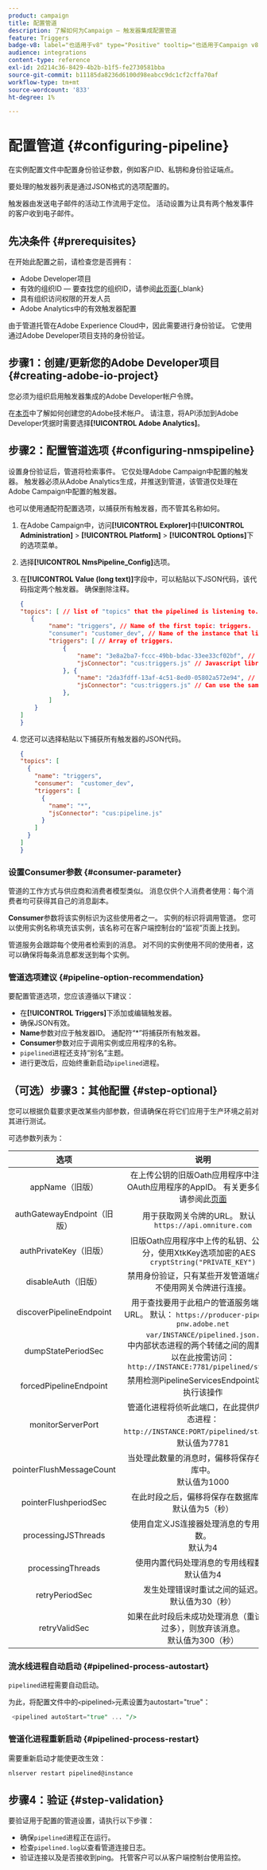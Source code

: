 ```yaml
---
product: campaign
title: 配置管道
description: 了解如何为Campaign — 触发器集成配置管道
feature: Triggers
badge-v8: label="也适用于v8" type="Positive" tooltip="也适用于Campaign v8"
audience: integrations
content-type: reference
exl-id: 2d214c36-8429-4b2b-b1f5-fe2730581bba
source-git-commit: b11185da8236d6100d98eabcc9dc1cf2cffa70af
workflow-type: tm+mt
source-wordcount: '833'
ht-degree: 1%

---
```


# 配置管道 {#configuring-pipeline}

在实例配置文件中配置身份验证参数，例如客户ID、私钥和身份验证端点。

要处理的触发器列表是通过JSON格式的选项配置的。

触发器由发送电子邮件的活动工作流用于定位。 活动设置为让具有两个触发事件的客户收到电子邮件。

## 先决条件 {#prerequisites}

在开始此配置之前，请检查您是否拥有：

* Adobe Developer项目
* 有效的组织ID — 要查找您的组织ID，请参阅[此页面](https://experienceleague.adobe.com/en/docs/core-services/interface/administration/organizations#concept_EA8AEE5B02CF46ACBDAD6A8508646255){_blank}
* 具有组织访问权限的开发人员
* Adobe Analytics中的有效触发器配置

由于管道托管在Adobe Experience Cloud中，因此需要进行身份验证。 它使用通过Adobe Developer项目支持的身份验证。

## 步骤1：创建/更新您的Adobe Developer项目 {#creating-adobe-io-project}

您必须为组织启用触发器集成的Adobe Developer帐户令牌。

在[本页](../../integrations/using/oauth-technical-account.md)中了解如何创建您的Adobe技术帐户。 请注意，将API添加到Adobe Developer凭据时需要选择&#x200B;**[!UICONTROL Adobe Analytics]**。

## 步骤2：配置管道选项 {#configuring-nmspipeline}

设置身份验证后，管道将检索事件。 它仅处理Adobe Campaign中配置的触发器。 触发器必须从Adobe Analytics生成，并推送到管道，该管道仅处理在Adobe Campaign中配置的触发器。

也可以使用通配符配置选项，以捕获所有触发器，而不管其名称如何。

1. 在Adobe Campaign中，访问&#x200B;**[!UICONTROL Explorer]**&#x200B;中&#x200B;**[!UICONTROL Administration]** > **[!UICONTROL Platform]** > **[!UICONTROL Options]**&#x200B;下的选项菜单。

1. 选择&#x200B;**[!UICONTROL NmsPipeline_Config]**&#x200B;选项。

1. 在&#x200B;**[!UICONTROL Value (long text)]**&#x200B;字段中，可以粘贴以下JSON代码，该代码指定两个触发器。 确保删除注释。

   ```json
   {
   "topics": [ // list of "topics" that the pipelined is listening to.
      {
           "name": "triggers", // Name of the first topic: triggers.
           "consumer": "customer_dev", // Name of the instance that listens.  This value can be found on the monitoring page of Adobe Campaign.
           "triggers": [ // Array of triggers.
               {
                   "name": "3e8a2ba7-fccc-49bb-bdac-33ee33cf02bf", // TriggerType ID from Analytics 
                   "jsConnector": "cus:triggers.js" // Javascript library holding the processing function.
               }, {
                   "name": "2da3fdff-13af-4c51-8ed0-05802a572e94", // Second TriggerType ID 
                   "jsConnector": "cus:triggers.js" // Can use the same JS for all.
               },
           ]
       }
   ]
   }
   ```

1. 您还可以选择粘贴以下捕获所有触发器的JSON代码。

   ```json
   {
   "topics": [
     {
       "name": "triggers",
       "consumer":  "customer_dev",
       "triggers": [
         {
           "name": "*",
           "jsConnector": "cus:pipeline.js"
         }
       ]
     }
   ]
   }
   ```

### 设置Consumer参数 {#consumer-parameter}

管道的工作方式与供应商和消费者模型类似。 消息仅供个人消费者使用：每个消费者均可获得其自己的消息副本。

**Consumer**&#x200B;参数将该实例标识为这些使用者之一。 实例的标识将调用管道。 您可以使用实例名称填充该实例，该名称可在客户端控制台的“监视”页面上找到。

管道服务会跟踪每个使用者检索到的消息。 对不同的实例使用不同的使用者，这可以确保将每条消息都发送到每个实例。

### 管道选项建议 {#pipeline-option-recommendation}

要配置管道选项，您应该遵循以下建议：

* 在&#x200B;**[!UICONTROL Triggers]**&#x200B;下添加或编辑触发器。
* 确保JSON有效。
* **Name**&#x200B;参数对应于触发器ID。 通配符“*”将捕获所有触发器。
* **Consumer**&#x200B;参数对应于调用实例或应用程序的名称。
* `pipelined`进程还支持“别名”主题。
* 进行更改后，应始终重新启动`pipelined`进程。

## （可选）步骤3：其他配置 {#step-optional}

您可以根据负载要求更改某些内部参数，但请确保在将它们应用于生产环境之前对其进行测试。

可选参数列表为：

| 选项 | 说明 |
|:-:|:-:|
| appName（旧版） | 在上传公钥的旧版Oath应用程序中注册的OAuth应用程序的AppID。 有关更多信息，请参阅此[页面](https://www.adobe.io/authentication/auth-methods.html#!AdobeDocs/adobeio-auth/master/AuthenticationOverview/ServiceAccountIntegration.md) |
| authGatewayEndpoint（旧版） | 用于获取网关令牌的URL。 默认： ```https://api.omniture.com``` |
| authPrivateKey（旧版） | 旧版Oath应用程序中上传的私钥、公共部分，使用XtkKey选项加密的AES： ```cryptString("PRIVATE_KEY")``` |
| disableAuth（旧版） | 禁用身份验证，只有某些开发管道端点接受不使用网关令牌进行连接。 |
| discoverPipelineEndpoint | 用于查找要用于此租户的管道服务端点的URL。 默认： ```https://producer-pipeline-pnw.adobe.net``` |
| dumpStatePeriodSec | ```var/INSTANCE/pipelined.json.``` <br>中内部状态进程的两个转储之间的周期也可以在此按需访问： ```http://INSTANCE:7781/pipelined/status``` |
| forcedPipelineEndpoint | 禁用检测PipelineServicesEndpoint以强制执行该操作 |
| monitorServerPort | 管道化进程将侦听此端口，在此提供内部状态进程： ```http://INSTANCE:PORT/pipelined/status```。 <br>默认值为7781 |
| pointerFlushMessageCount | 当处理此数量的消息时，偏移将保存在数据库中。 <br>默认值为1000 |
| pointerFlushperiodSec | 在此时段之后，偏移将保存在数据库中。 <br>默认值为5（秒） |
| processingJSThreads | 使用自定义JS连接器处理消息的专用线程数。 <br>默认为4 |
| processingThreads | 使用内置代码处理消息的专用线程数。 <br>默认值为4 |
| retryPeriodSec | 发生处理错误时重试之间的延迟。 <br>默认值为30（秒） |
| retryValidSec | 如果在此时段后未成功处理消息（重试次数过多），则放弃该消息。 <br>默认值为300（秒） |

### 流水线进程自动启动 {#pipelined-process-autostart}

`pipelined`进程需要自动启动。

为此，将配置文件中的`<`pipelined`>`元素设置为autostart=&quot;true&quot;：

```sql
 <pipelined autoStart="true" ... "/>
```

### 管道化进程重新启动 {#pipelined-process-restart}

需要重新启动才能使更改生效：

```sql
nlserver restart pipelined@instance
```

## 步骤4：验证 {#step-validation}

要验证用于配置的管道设置，请执行以下步骤：

* 确保`pipelined`进程正在运行。
* 检查`pipelined.log`以查看管道连接日志。
* 验证连接以及是否接收到ping。 托管客户可以从客户端控制台使用监控。
